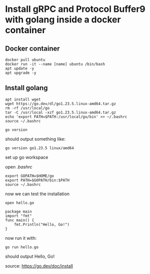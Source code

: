 # Install gRPC and Protocol Buffer9 with golang inside a docker container

## Docker container

```
docker pull ubuntu
docker run -it --name [name] ubuntu /bin/bash
apt update -y
apt upgrade -y
```

## Install golang

```
apt install wget
wget https://go.dev/dl/go1.23.5.linux-amd64.tar.gz
rm -rf /usr/local/go
tar -C /usr/local -xzf go1.23.5.linux-amd64.tar.gz
echo 'export PATH=$PATH:/usr/local/go/bin' >> ~/.bashrc
source ~/.bashrc
```

```
go version
```
should output something like:

    go version go1.23.5 linux/amd64

set up go workspace

open *.bashrc*
```
export GOPATH=$HOME/go
export PATH=$GOPATH/bin:$PATH
source ~/.bashrc
```

now we can test the installation

    open hello.go
```
package main
import "fmt"
func main() {
    fmt.Println("Hello, Go!")
}
```

now run it with:
```
go run hello.go
```

should output
    Hello, Go!

source: https://go.dev/doc/install
